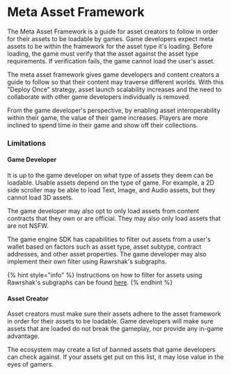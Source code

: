 # Meta Asset Framework

The Meta Asset Framework is a guide for asset creators to follow in order for their assets to be loadable by games. Game developers expect meta assets to be within the framework for the asset type it's loading. Before loading, the game must verify that the asset against the asset type requirements. If verification fails, the game cannot load the user's asset.

The meta asset framework gives game developers and content creators a guide to follow so that their content may traverse different worlds. With this "Deploy Once" strategy, asset launch scalability increases and the need to collaborate with other game developers individually is removed.

From the game developer's perspective, by enabling asset interoperability within their game, the value of their game increases. Players are more inclined to spend time in their game and show off their collections.

### Limitations

#### Game Developer

It is up to the game developer on what type of assets they deem can be loadable. Usable assets depend on the type of game. For example, a 2D side scroller may be able to load Text, Image, and Audio assets, but they cannot load 3D assets.&#x20;

The game developer may also opt to only load assets from content contracts that they own or are official. They may also only load assets that are not NSFW.&#x20;

The game engine SDK has capabilities to filter out assets from a user's wallet based on factors such as asset type, asset subtype, contract addresses, and other asset properties. The game developer may also implement their own filter using Rawrshak's subgraphs.

{% hint style="info" %}
Instructions on how to filter for assets using Rawrshak's subgraphs can be found [here](broken-reference).
{% endhint %}

#### Asset Creator

Asset creators must make sure their assets adhere to the asset framework in order for their assets to be loadable. Game developers will make sure assets that are loaded do not break the gameplay, nor provide any in-game advantage.&#x20;

The ecosystem may create a list of banned assets that game developers can check against. If your assets get put on this list, it may lose value in the eyes of gamers.&#x20;
